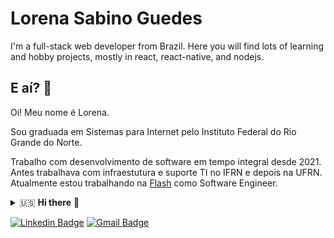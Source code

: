 # Lorena Sabino Guedes 

<!--
**lorenasg1/lorenasg1** is a ✨ _special_ ✨ repository because its `README.md` (this file) appears on your GitHub profile.
-->
I'm a full-stack web developer from Brazil.
Here you will find lots of learning and hobby projects, mostly in react, react-native, and nodejs.

## E aí? 🤙

Oi! Meu nome é Lorena.

Sou graduada em Sistemas para Internet pelo Instituto Federal do Rio Grande do Norte.

Trabalho com desenvolvimento de software em tempo integral desde 2021. Antes trabalhava com infraestutura e suporte TI no IFRN e depois na UFRN. Atualmente estou trabalhando na <a href="https://flashapp.com.br">Flash</a> como Software Engineer.

<details close>
  <summary>🇺🇸  <b>Hi there</b> 👋</summary>
  
  Hi! My name is Lorena.
  
  I have a degree in Systems for Internet from the Federal Institute of Rio Grande do Norte.
  I have been working full-time in software development since 2021. Before that, I worked as an IT Technician for IFRN and later UFRN. Currently, I'm working at <a href="https://flashapp.com.br">Flash</a> as a Software Engineer.
</details>

[![Linkedin Badge](https://img.shields.io/badge/-Lorena%20Guedes-0072b1?style=flat&logo=Linkedin&logoColor=white&link=https://www.linkedin.com/in/lorenasguedes)](https://www.linkedin.com/in/lorenasguedes/)
[![Gmail Badge](https://img.shields.io/badge/-lorenasg1@gmail.com-c14438?style=flat&logo=Gmail&logoColor=white&link=mailto:lorenasg1@gmail.com)](mailto:lorenasg1@gmail.com) 


